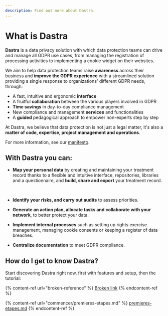 ```yaml
---
description: Find out more about Dastra.
---
```


# What is Dastra

**Dastra** is a data privacy solution with which data protection teams can drive and manage all GDPR use cases, from managing the registration of processing activities to implementing a cookie widget on their websites.&#x20;

We aim to help data protection teams raise **awareness** across their business and **improve the GDPR experience** with a streamlined solution providing a single response to organizations' different GDPR needs, through:&#x20;

* A fast, intuitive and ergonomic **interface**&#x20;
* A fruitful **collaboration** between the various players involved in GDPR&#x20;
* **Time savings** in day-to-day compliance management&#x20;
* New compliance and management **services** and functionalities&#x20;
* A **guided** pedagogical approach to empower non-experts step by step&#x20;

At Dastra, we believe that data protection is not just a legal matter, it's also a **matter of code, expertise, project management and operations**.&#x20;

For more information, see our [manifesto](https://www.dastra.eu/en/mission).

## With Dastra you can:

* **Map your personal data** by creating and maintaining your treatment record thanks to a flexible and intuitive interface, repositories, libraries and a questionnaire, and **build, share and export** your treatment record.

<figure><img src=".gitbook/assets/Capture d’écran 2023-06-01 à 12.08.51.png" alt=""><figcaption></figcaption></figure>

* **Identify your risks, and carry out audits** to assess priorities.



* **Generate an action plan, allocate tasks and collaborate with your network**, to better protect your data.



* **Implement internal processes** such as setting up rights exercise management, managing cookie consents or keeping a register of data breaches.



* **Centralize documentation** to meet GDPR compliance.



## How do I get to know Dastra?

Start discovering Dastra right now, first with features and setup, then the tutorial:

{% content-ref url="broken-reference" %}
[Broken link](broken-reference)
{% endcontent-ref %}

{% content-ref url="commencer/premieres-etapes.md" %}
[premieres-etapes.md](commencer/premieres-etapes.md)
{% endcontent-ref %}
